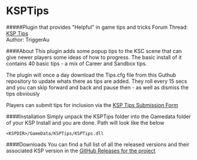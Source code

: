 KSPTips
=======
#####Plugin that provides "Helpful" in game tips and tricks 
Forum Thread: [KSP Tips](http://forum.kerbalspaceprogram.com/threads/103537-KSP-Tips)  
Author: TriggerAu

####About
This plugin adds some popup tips to the KSC scene that can give newer players some ideas of how to progress. The basic install of it contains 40 basic tips - a mix of Career and Sandbox tips.

The plugin will once a day download the Tips.cfg file from this Guthub repository to update whats there as tips are added. They roll every 15 secs and you can skip forward and back and pause then - as well as dismiss the tips obviously

Players can submit tips for inclusion via the [KSP Tips Submission Form](https://docs.google.com/forms/d/124jXER4WyRnAx6W23FRr4m8D3TkFQGUCSefkH0q44Xg/viewform)

####Installation
Simply unpack the KSPTips folder into the Gamedata folder of your KSP Install and you are done. Path will look like the below
```
<KSPDIR>/GameData/KSPTips/KSPTips.dll
```

####Downloads
You can find a full list of all the released versions and their associated KSP version in the [GitHub Releases for the project](https://github.com/TriggerAu/KSPTips/releases)
